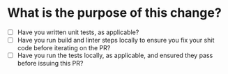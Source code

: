 # What is the purpose of this change?
<!--
What functionality does this introduce or what feature does this fix? How and why?
Please link to a GitHub issue if applicable
-->

<!-- You can erase any parts of this template not applicable to your Pull Request. -->

* [ ] Have you written unit tests, as applicable?
* [ ] Have you run build and linter steps locally to ensure you fix your shit code before iterating on the PR?
* [ ] Have you run the tests locally, as applicable, and ensured they pass before issuing this PR?
